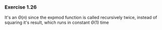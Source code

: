 ### Exercise 1.26
It's an $\Theta(n)$ since the expmod function is called recursively twice, instead of squaring it's result, which runs in constant $\Theta(1)$ time  
